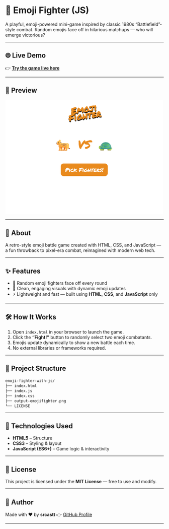 

# 🥊 Emoji Fighter (JS)

A playful, emoji-powered mini-game inspired by classic 1980s “Battlefield”-style combat. Random emojis face off in hilarious matchups — who will emerge victorious?

---

## 🌐 Live Demo

👉 **[Try the game live here](https://emoji-fighter-with-js.vercel.app/)**

---

## 📸 Preview

<p align="center">  
  <img src="output-emojifighter.png" alt="Emoji Fighter Game Screenshot" width="600">  
</p>  

---

## 📖 About

A retro-style emoji battle game created with HTML, CSS, and JavaScript — a fun throwback to pixel-era combat, reimagined with modern web tech.

---

## ✨ Features

* 🎲 Random emoji fighters face off every round
* 🎨 Clean, engaging visuals with dynamic emoji updates
* ⚡ Lightweight and fast — built using **HTML**, **CSS**, and **JavaScript** only

---

## 🛠️ How It Works

1. Open `index.html` in your browser to launch the game.
2. Click the **“Fight!”** button to randomly select two emoji combatants.
3. Emojis update dynamically to show a new battle each time.
4. No external libraries or frameworks required.

---

## 📂 Project Structure

```plaintext
emoji-fighter-with-js/
├── index.html
├── index.js
├── index.css
├── output-emojifighter.png
└── LICENSE
```

---

## 🧰 Technologies Used

* **HTML5** – Structure
* **CSS3** – Styling & layout
* **JavaScript (ES6+)** – Game logic & interactivity

---

## 📜 License

This project is licensed under the **MIT License** — free to use and modify.

---

## 👤 Author

Made with ❤️ by **srcastt**
👉 [GitHub Profile](https://github.com/srcastt)

---

